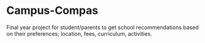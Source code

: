 # Campus-Compas
Final year project for student/parents to get school recommendations based on their preferences; location, fees, curriculum, activities.
